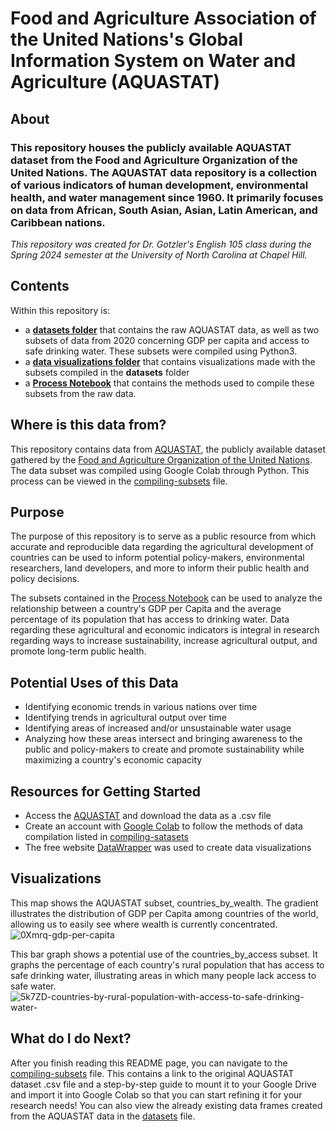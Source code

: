 # Food and Agriculture Association of the United Nations's Global Information System on Water and Agriculture (AQUASTAT)
## About
### This repository houses the publicly available AQUASTAT dataset from the Food and Agriculture Organization of the United Nations. The AQUASTAT data repository is a collection of various indicators of human development, environmental health, and water management since 1960. It primarily focuses on data from African, South Asian, Asian, Latin American, and Caribbean nations. 
*This repository was created for Dr. Gotzler's English 105 class during the Spring 2024 semester at the University of North Carolina at Chapel Hill.* 

## Contents
Within this repository is:
* a [**datasets folder**](https://github.com/margaretmead/AQUASTAT-DATA/tree/main/datasets) that contains the raw AQUASTAT data, as well as two subsets of data from 2020 concerning GDP per capita and access to safe drinking water. These subsets were compiled using Python3.
* a [**data visualizations folder**](https://github.com/margaretmead/AQUASTAT-DATA/tree/main/data%20visualizations) that contains visualizations made with the subsets compiled in the **datasets** folder
* a [**Process Notebook**](https://github.com/margaretmead/AQUASTAT-DATA/blob/main/Process%20Notebook.ipynb) that contains the methods used to compile these subsets from the raw data.

## Where is this data from?
This  repository contains data from [AQUASTAT](https://data.apps.fao.org/aquastat/?lang=en), the publicly available dataset gathered by the [Food and Agriculture Organization of the United Nations](https://www.fao.org/aquastat/en/). 
The data subset was compiled using Google Colab through Python. This process can be viewed in the [compiling-subsets](https://github.com/margaretmead/AQUASTAT-DATA/blob/main/compiling-subsets) file.

## Purpose
The purpose of this repository is to serve as a public resource from which accurate and reproducible data regarding the agricultural development of countries can be used to inform potential policy-makers, environmental researchers, land developers, and more to inform their public health and policy decisions. 

The subsets contained in the [Process Notebook](https://github.com/margaretmead/AQUASTAT-DATA/blob/main/Process%20Notebook.ipynb) can be used to analyze the relationship between a country's GDP per Capita and the average percentage of its population that has access to drinking water. Data regarding these agricultural and economic indicators is integral in research regarding ways to increase sustainability, increase agricultural output, and promote long-term public health. 

## Potential Uses of this Data
* Identifying economic trends in various nations over time
* Identifying trends in agricultural output over time
* Identifying areas of increased and/or unsustainable water usage
* Analyzing how these areas intersect and bringing awareness to the public and policy-makers to create and promote sustainability while maximizing a country's economic capacity

## Resources for Getting Started
* Access the [AQUASTAT](https://data.apps.fao.org/aquastat/?lang=en) and download the data as a .csv file
* Create an account with [Google Colab](https://colab.google/notebooks/) to follow the methods of data compilation listed in [compiling-satasets](https://github.com/margaretmead/AQUASTAT-DATA/blob/main/compiling-subsets)
* The free website [DataWrapper](https://www.datawrapper.de/) was used to create data visualizations

## Visualizations
This map shows the AQUASTAT subset, countries_by_wealth. The gradient illustrates the distribution of GDP per Capita among countries of the world, allowing us to easily see where wealth is currently concentrated. 
![0Xmrq-gdp-per-capita](https://github.com/margaretmead/AQUASTAT-DATA/assets/156699907/c3a48ef0-7fd5-4f59-88e7-4e4407718ee5)


This bar graph shows a potential use of the countries_by_access subset. It graphs the percentage of each country's rural population that has access to safe drinking water, illustrating areas in which many people lack access to safe water.
![5k7ZD-countries-by-rural-population-with-access-to-safe-drinking-water-](https://github.com/margaretmead/AQUASTAT-DATA/assets/156699907/4d547169-e521-4bd7-81e8-eff8e4285a96)



## What do I do Next?
After you finish reading this README page, you can navigate to the [compiling-subsets](https://github.com/margaretmead/AQUASTAT-DATA/blob/main/compiling-subsets) file. This contains a link to the original AQUASTAT dataset .csv file and a step-by-step guide to mount it to your Google Drive and import it into Google Colab so that you can start refining it for your research needs! You can also view the already existing data frames created from the AQUASTAT data in the [datasets](https://github.com/margaretmead/AQUASTAT-DATA/tree/main/datasets) file. 

